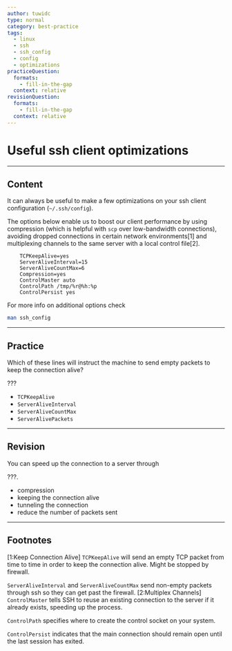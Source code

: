 ```yaml
---
author: tuwidc
type: normal
category: best-practice
tags:
  - linux
  - ssh
  - ssh_config
  - config
  - optimizations
practiceQuestion:
  formats:
    - fill-in-the-gap
  context: relative
revisionQuestion:
  formats:
    - fill-in-the-gap
  context: relative
---
```


# Useful ssh client optimizations


---

## Content

It can always be useful to make a few optimizations on your ssh client configuration (`~/.ssh/config`).

The options below enable us to boost our client performance by using compression (which is helpful with `scp` over low-bandwidth connections), avoiding dropped connections in certain network environments[1] and multiplexing channels to the same server with a local control file[2].

```plain-text
    TCPKeepAlive=yes
    ServerAliveInterval=15
    ServerAliveCountMax=6
    Compression=yes
    ControlMaster auto
    ControlPath /tmp/%r@%h:%p
    ControlPersist yes
```

For more info on additional options check 

```bash
man ssh_config
```


---

## Practice

Which of these lines will instruct the machine to send empty packets to keep the connection alive? 

???

- `TCPKeepAlive`
- `ServerAliveInterval`
- `ServerAliveCountMax`
- `ServerAlivePackets`


---

## Revision

You can speed up the connection to a server through 

???.

- compression
- keeping the connection alive
- tunneling the connection
- reduce the number of packets sent


---

## Footnotes

[1:Keep Connection Alive]
`TCPKeepAlive` will send an empty TCP packet from time to time in order to keep the connection alive. Might be stopped by firewall.

`ServerAliveInterval` and `ServerAliveCountMax` send non-empty packets through ssh so they can get past the firewall.
[2:Multiplex Channels]
`ControlMaster` tells SSH to reuse an existing connection to the server if it already exists, speeding up the process.

`ControlPath` specifies where to create the control socket on your system.

`ControlPersist` indicates that the main connection should remain open until the last session has exited.

